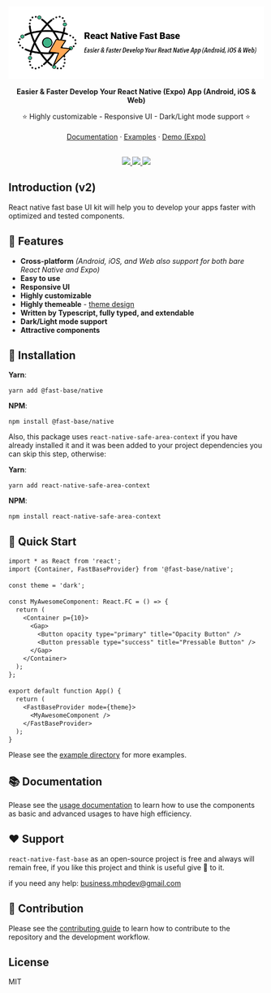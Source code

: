 <p align="center">
  <img src="./assets/fast-base.jpg" alt="Fast Base Banner">
</p>

<p align="center">
  <strong>
    Easier & Faster Develop Your React Native (Expo) App (Android, iOS & Web) 
  </strong>
</p>

<div align="center">
  ⭐️ Highly customizable - Responsive UI - Dark/Light mode support ⭐️
</div>

<br />

<div align="center">
  <a href="/docs/USAGE.md">Documentation</a> · <a href="/example/src/">Examples</a> · <a href="">Demo (Expo)</a>
</div>

<br />

<p align="center">
  <a href="https://opensource.org/licenses/MIT">
    <img src="https://img.shields.io/badge/license-MIT-blue.svg?style=flat-square&color=07bc0c">
  </a>
  <a href="https://github.com/Mhp23/react-native-fast-base">
    <img src="https://img.shields.io/github/stars/Mhp23/react-native-fast-base?label=stars&logo&style=flat-square&color=800080">
  </a>
    <a href="https://twitter.com/HosseinPousti">
      <img src="https://img.shields.io/twitter/follow/rn_elements?style=flat-square&label=Twitter&logo=TWITTER&color=0089E3">
    </a>
</p>

## Introduction (v2)

React native fast base UI kit will help you to develop your apps faster with optimized and tested components.

## 💫 Features

- <strong>Cross-platform</strong> <i>(Android, iOS, and Web also support for both bare React Native and Expo)</i>
- <strong>Easy to use</strong>
- <strong>Responsive UI</strong>
- <strong>Highly customizable</strong>
- <strong>Highly themeable</strong> - <a href="/docs/USAGE.md#2-🎨-theme-system-design">theme design</a>
- <strong>Written by Typescript, fully typed, and extendable</strong>
- <strong>Dark/Light mode support</strong>
- <strong>Attractive components</strong>

## 📀 Installation

**Yarn**:

```
yarn add @fast-base/native
```

**NPM**:

```
npm install @fast-base/native
```

Also, this package uses `react-native-safe-area-context` if you have already installed it and it was been added to your project dependencies you can skip this step, otherwise:

**Yarn**:

```
yarn add react-native-safe-area-context
```

**NPM**:

```
npm install react-native-safe-area-context
```

## 🚀 Quick Start

```tsx
import * as React from 'react';
import {Container, FastBaseProvider} from '@fast-base/native';

const theme = 'dark';

const MyAwesomeComponent: React.FC = () => {
  return (
    <Container p={10}>
      <Gap>
        <Button opacity type="primary" title="Opacity Button" />
        <Button pressable type="success" title="Pressable Button" />
      </Gap>
    </Container>
  );
};

export default function App() {
  return (
    <FastBaseProvider mode={theme}>
      <MyAwesomeComponent />
    </FastBaseProvider>
  );
}
```

Please see the [example directory](/example/src/) for more examples.

## 📚 Documentation

Please see the [usage documentation](/docs/USAGE.md) to learn how to use the components as basic and advanced usages to have high efficiency.

## ❤️ Support

`react-native-fast-base` as an open-source project is free and always will remain free, if you like this project and think is useful give 🌟 to it.

if you need any help: [business.mhpdev@gmail.com](mailto:business.mhpdev@gmail.com)

## 🤝 Contribution

Please see the [contributing guide](/docs/CONTRIBUTING.md) to learn how to contribute to the repository and the development workflow.

## License

MIT
